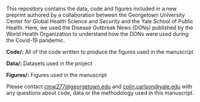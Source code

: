 This repository contains the data, code and figures included in a new preprint authored by a collaboration between the Georgetown University Center for Global Health Science and Security and the Yale School of Public Health. Here, we used the Disease Outbreak News (DONs) published by the World Health Organization to understand how the DONs were used during the Covid-19 pandemic.  
  
  **Code/:** All of the code written to produce the figures used in the manuscript 
  
  **Data/:** Datasets used in the project
  
  **Figures/:** Figures used in the manuscript

Please contact cmw277@georgetown.edu and colin.carlson@yale.edu with any questions about code, data or the methodology used in this manuscript. 
